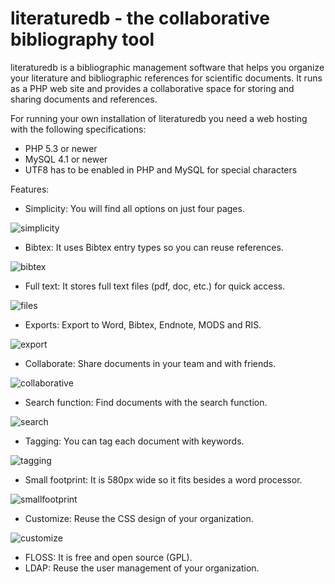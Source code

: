 literaturedb - the collaborative bibliography tool
==================================================

literaturedb is a bibliographic management software that helps you organize your literature and bibliographic references for scientific documents. It runs as a PHP web site and provides a collaborative space for storing and sharing documents and references.

For running your own installation of literaturedb you need a web hosting with the following specifications:

* PHP 5.3 or newer
* MySQL 4.1 or newer
* UTF8 has to be enabled in PHP and MySQL for special characters

Features:
* Simplicity: You will find all options on just four pages.

![simplicity](http://img.literaturedb.com/simple.png)

* Bibtex: It uses Bibtex entry types so you can reuse references.

![bibtex](http://img.literaturedb.com/bibtex.png)

* Full text: It stores full text files (pdf, doc, etc.) for quick access.

![files](http://img.literaturedb.com/files.png)

* Exports: Export to Word, Bibtex, Endnote, MODS and RIS.

![export](http://img.literaturedb.com/export.png)

* Collaborate: Share documents in your team and with friends.

![collaborative](http://img.literaturedb.com/collaborative.png)

* Search function: Find documents with the search function.

![search](http://img.literaturedb.com/search.png)

* Tagging: You can tag each document with keywords.

![tagging](http://img.literaturedb.com/tagging.png)

* Small footprint: It is 580px wide so it fits besides a word processor.

![smallfootprint](http://img.literaturedb.com/smallfootprint.png)

* Customize: Reuse the CSS design of your organization.

![customize](http://img.literaturedb.com/customize.png)

* FLOSS: It is free and open source (GPL).
* LDAP: Reuse the user management of your organization.